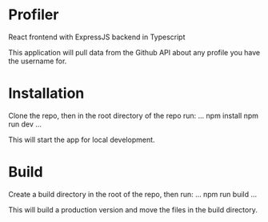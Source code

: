 # Profiler
React frontend with ExpressJS backend in Typescript

This application will pull data from the Github API about any profile you have the username for.

# Installation
Clone the repo, then in the root directory of the repo run:
...
npm install
npm run dev
...

This will start the app for local development.

# Build
Create a build directory in the root of the repo, then run:
...
npm run build
...

This will build a production version and move the files in the build directory.
